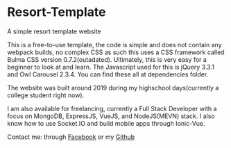 # Resort-Template
 A simple resort template website

This is a free-to-use template, the code is simple and does not contain any webpack builds, no complex CSS as such this uses a CSS framework called Bulma CSS version 0.7.2(outadated). Ultimately, this is very easy for a beginner to look at and learn. The Javascript used for this is jQuery 3.3.1 and Owl Carousel 2.3.4. You can find these all at dependencies folder. 

The website was built around 2019 during my highschool days(currently a college student right now). 

I am also available for freelancing, currently a Full Stack Developer with a focus on MongoDB, ExpressJS, VueJS, and NodeJS(MEVN) stack. I also know how to use Socket.IO and build mobile apps through Ionic-Vue.

Contact me: through <a href="https://www.facebook.com/LeindfraustBusiness/" target="_blank">Facebook</a> or my <a href="https://github.com/leindfraust">Github</a>
